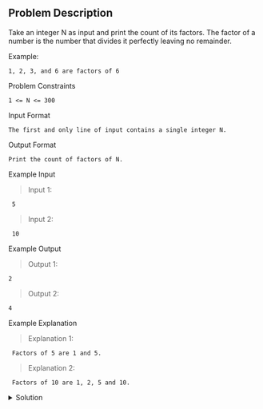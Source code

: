 ## Problem Description

Take an integer N as input and print the count of its factors.
The factor of a number is the number that divides it perfectly leaving no remainder.

Example:
```
1, 2, 3, and 6 are factors of 6
```

Problem Constraints
```
1 <= N <= 300
```

Input Format
```
The first and only line of input contains a single integer N.
```

Output Format
```
Print the count of factors of N.
```

Example Input

>Input 1:
```
 5
```

>Input 2:
```
 10
```

Example Output

>Output 1:
```
2
```

>Output 2:
```
4
```

Example Explanation

>Explanation 1:
```
 Factors of 5 are 1 and 5.
```

>Explanation 2:
```
 Factors of 10 are 1, 2, 5 and 10.
```

<details>
  <summary>Solution</summary>
    Solution is not yet added!